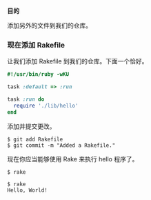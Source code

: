 **目的**

添加另外的文件到我们的仓库。

### 现在添加 Rakefile

让我们添加 Rakefile 到我们的仓库。下面一个恰好。

```ruby
#!/usr/bin/ruby -wKU

task :default => :run

task :run do
  require './lib/hello'
end
```

添加并提交更改。

```
$ git add Rakefile
$ git commit -m "Added a Rakefile."
```

现在你应当能够使用 Rake 来执行 hello 程序了。

```
$ rake
```

```
$ rake
Hello, World!
```